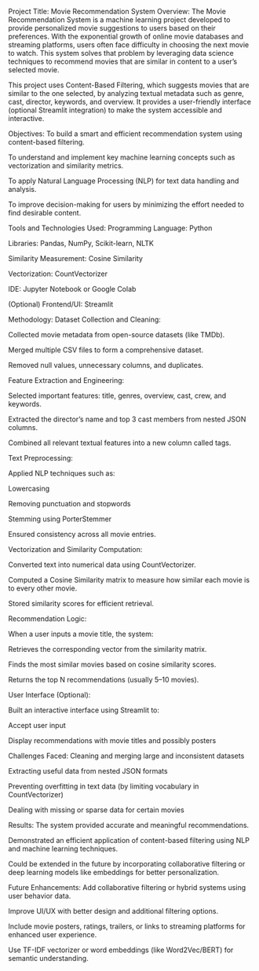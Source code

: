 Project Title: Movie Recommendation System
Overview:
The Movie Recommendation System is a machine learning project developed to provide personalized movie suggestions to users based on their preferences. With the exponential growth of online movie databases and streaming platforms, users often face difficulty in choosing the next movie to watch. This system solves that problem by leveraging data science techniques to recommend movies that are similar in content to a user’s selected movie.

This project uses Content-Based Filtering, which suggests movies that are similar to the one selected, by analyzing textual metadata such as genre, cast, director, keywords, and overview. It provides a user-friendly interface (optional Streamlit integration) to make the system accessible and interactive.

Objectives:
To build a smart and efficient recommendation system using content-based filtering.

To understand and implement key machine learning concepts such as vectorization and similarity metrics.

To apply Natural Language Processing (NLP) for text data handling and analysis.

To improve decision-making for users by minimizing the effort needed to find desirable content.

Tools and Technologies Used:
Programming Language: Python

Libraries: Pandas, NumPy, Scikit-learn, NLTK

Similarity Measurement: Cosine Similarity

Vectorization: CountVectorizer

IDE: Jupyter Notebook or Google Colab

(Optional) Frontend/UI: Streamlit

Methodology:
Dataset Collection and Cleaning:

Collected movie metadata from open-source datasets (like TMDb).

Merged multiple CSV files to form a comprehensive dataset.

Removed null values, unnecessary columns, and duplicates.

Feature Extraction and Engineering:

Selected important features: title, genres, overview, cast, crew, and keywords.

Extracted the director’s name and top 3 cast members from nested JSON columns.

Combined all relevant textual features into a new column called tags.

Text Preprocessing:

Applied NLP techniques such as:

Lowercasing

Removing punctuation and stopwords

Stemming using PorterStemmer

Ensured consistency across all movie entries.

Vectorization and Similarity Computation:

Converted text into numerical data using CountVectorizer.

Computed a Cosine Similarity matrix to measure how similar each movie is to every other movie.

Stored similarity scores for efficient retrieval.

Recommendation Logic:

When a user inputs a movie title, the system:

Retrieves the corresponding vector from the similarity matrix.

Finds the most similar movies based on cosine similarity scores.

Returns the top N recommendations (usually 5–10 movies).

User Interface (Optional):

Built an interactive interface using Streamlit to:

Accept user input

Display recommendations with movie titles and possibly posters

Challenges Faced:
Cleaning and merging large and inconsistent datasets

Extracting useful data from nested JSON formats

Preventing overfitting in text data (by limiting vocabulary in CountVectorizer)

Dealing with missing or sparse data for certain movies

Results:
The system provided accurate and meaningful recommendations.

Demonstrated an efficient application of content-based filtering using NLP and machine learning techniques.

Could be extended in the future by incorporating collaborative filtering or deep learning models like embeddings for better personalization.

Future Enhancements:
Add collaborative filtering or hybrid systems using user behavior data.

Improve UI/UX with better design and additional filtering options.

Include movie posters, ratings, trailers, or links to streaming platforms for enhanced user experience.

Use TF-IDF vectorizer or word embeddings (like Word2Vec/BERT) for semantic understanding.
